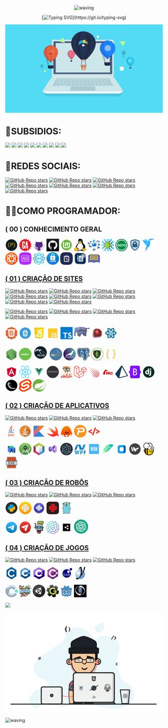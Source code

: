 <div align="center" >
 
![waving](https://capsule-render.vercel.app/api?type=waving&height=90&color=gradient)
 
[![Typing SVG](https://readme-typing-svg.herokuapp.com?font=Mouse+Memoirs&size=65&pause=500&color=0711FF&vCenter=true&width=600&height=70&lines=👋OLÁ+USUÁRIO!;😎EU+SOU+O+VILHALVA!;💻UM+BOM+PROGRAMADOR...;🌝FULL+STACK!)](https://git.io/typing-svg)
</div>

[![MasterHead](./MIDIAS/MIDIA_1.gif)](https://github.com/VILHALVA?tab=repositories&q=+topic:CURSO)

# 👶SUBSIDIOS:
<a href="https://github.com/VILHALVA/CURSO-DE-PORTUGOL" target="_blank"><img src="https://img.shields.io/badge/SE%20FOR%20NOVATO%20CLIQUE%20AQUI-FF00FF?style=for-the-badge&logo=github&logoColor=white" target="_blank"></a>
<a href="https://github.com/VILHALVA?tab=repositories&q=+topic:CURSO" target="_blank"><img src="https://img.shields.io/badge/MEUS%20CURSOS-FF0000?style=for-the-badge&logo=github&logoColor=white" target="_blank"></a>
<a href="https://github.com/VILHALVA?tab=repositories&q=+topic:MINI-CURSO" target="_blank"><img src="https://img.shields.io/badge/MEUS%20MINICURSOS-FF0000?style=for-the-badge&logo=github&logoColor=white" target="_blank"></a>
<a href="https://github.com/VILHALVA?tab=repositories&q=+topic:PROJETO" target="_blank"><img src="https://img.shields.io/badge/MEUS%20PROJETOS-FFF000?style=for-the-badge&logo=github&logoColor=white" target="_blank"></a>
<a href="https://github.com/VILHALVA?tab=repositories&q=+topic:PREMIUM" target="_blank"><img src="https://img.shields.io/badge/PROJETOS%20PREMIUM-FFF000?style=for-the-badge&logo=github&logoColor=white" target="_blank"></a>
<a href="https://github.com/VILHALVA?tab=repositories" target="_blank"><img src="https://img.shields.io/badge/MEUS%20REPOSITÓRIOS-00FF00?style=for-the-badge&logo=github&logoColor=white" target="_blank"></a>
<a href="https://vilhalva.github.io/STYLER/STYLER.html" target="_blank"><img src="https://img.shields.io/badge/MEU%20PRIMEIRO%20SITE-0000FF?style=for-the-badge&logo=google&logoColor=white" target="_blank"></a>
<a href="./HELP/README.md" target="_blank"><img src="https://img.shields.io/badge/NOS%20AJUDE-0000FF?style=for-the-badge&logo=google&logoColor=white" target="_blank"></a>
<a href="./MAIS SOBRE MIM/README.md" target="_blank"><img src="https://img.shields.io/badge/ME%20CONHEÇA%20MAIS-0000FF?style=for-the-badge&logo=google&logoColor=white" target="_blank"></a>
<a href="./FREELANCER/README.md" target="_blank"><img src="https://img.shields.io/badge/SOU%20FREELANCER-FF0000?style=for-the-badge&logo=google&logoColor=white" target="_blank"></a>

# 🌚REDES SOCIAIS:
[![GitHub Repo stars](https://img.shields.io/badge/CODIGOS-CANAL-03A9F4?logo=telegram)](https://t.me/CODIGOCN) 
[![GitHub Repo stars](https://img.shields.io/badge/MEU-CANAL-03A9F4?logo=telegram)](https://t.me/VILHALVA100_CANAL) 
[![GitHub Repo stars](https://img.shields.io/badge/PARCERIA-SUPERCHATS-03A9F4?logo=telegram)](https://t.me/DIVULGACAO2023) <br>
[![GitHub Repo stars](https://img.shields.io/badge/MEU%20PERFIL-GITHUB-03A9F4?logo=github)](https://github.com/VILHALVA)
[![GitHub Repo stars](https://img.shields.io/badge/MEU-CANAL-03A9F4?logo=youtube)](https://www.youtube.com/channel/UCmSPU_gp3NA7a8pb5Iwy3lQ)
[![GitHub Repo stars](https://img.shields.io/badge/MEU-FACEBOOK-03A9F4?logo=facebook)](https://facebook.com/VILHALVA100)
[![GitHub Repo stars](https://img.shields.io/badge/MEU-LINKEDIN-03A9F4?logo=linkedin)](http://www.linkedin.com/in/vilhalva)

# 👨‍💻COMO PROGRAMADOR:
## ( 00 ) CONHECIMENTO GERAL
<a href="https://github.com/VILHALVA/CURSO-DE-PORTUGOL" target="_blank" rel="noreferrer"><img src="FOTOS/PORTUGOL.png" alt="PORTUGOL" width="40" height="40"/></a>
<a href="https://github.com/VILHALVA/CURSO-DE-ASSEMBLY" target="_blank" rel="noreferrer"><img src="FOTOS/ASSEMBLY.png" alt="ASSEMBLY" width="40" height="40"/></a>
<a href="https://github.com/VILHALVA/CURSO-DE-GIT-E-GITHUB-01" target="_blank" rel="noreferrer"><img src="FOTOS/GITHUB_01.png" alt="GITHUB 01" width="40" height="40"/></a>
<a href="https://github.com/VILHALVA/CURSO-DE-GIT-E-GITHUB-02" target="_blank" rel="noreferrer"><img src="FOTOS/GITHUB_02.png" alt="GITHUB 02" width="40" height="40"/></a>
<a href="https://github.com/VILHALVA/CURSO-DE-LINUX-01" target="_blank" rel="noreferrer"><img src="FOTOS/LINUX_01.png" alt="LINUX 01" width="40" height="40"/></a>
<a href="https://github.com/VILHALVA/CURSO-DE-LINUX-02" target="_blank" rel="noreferrer"><img src="FOTOS/LINUX_02.png" alt="LINUX 02" width="40" height="40"/></a>
<a href="https://github.com/VILHALVA/CURSO-DE-REDES-DE-COMPUTADORES" target="_blank" rel="noreferrer"><img src="FOTOS/REDES_DE_COMPUTADORES.png" alt="REDES DE COMPUTADORES" width="40" height="40"/></a>
<a href="https://github.com/VILHALVA/CURSO-DE-HARDWARE" target="_blank" rel="noreferrer"><img src="FOTOS/HARDWARE.png" alt="HARDWARE" width="40" height="40"/></a>
<a href="https://github.com/VILHALVA/CURSO-DE-BASES-NUMERICAS" target="_blank" rel="noreferrer"><img src="FOTOS/BASES_BINARIAS.png" alt="BASES NUMERICAS" width="40" height="40"/></a>
<a href="https://github.com/VILHALVA/CURSO-DE-SEGURANCA-DA-INFORMACAO" target="_blank" rel="noreferrer"><img src="FOTOS/SEGURANCA_DA_INFORMACAO.png" alt="SEGURANÇA DA INFORMAÇÃO" width="40" height="40"/></a>
<a href="https://github.com/VILHALVA/CURSO-DE-FREELANCER" target="_blank" rel="noreferrer"><img src="FOTOS/FREELANCER.png" alt="FREELANCER" width="40" height="40"/></a>
<a href="https://github.com/VILHALVA/CURSO-DE-MARKETING" target="_blank" rel="noreferrer"><img src="FOTOS/MARKETING.png" alt="MARKETING" width="40" height="40"/></a>
<a href="https://github.com/VILHALVA/CURSO-DE-ANUNCIOS" target="_blank" rel="noreferrer"><img src="FOTOS/ANUNCIOS_2.png" alt="ANUNCIOS" width="40" height="40"/></a>
<a href="https://github.com/VILHALVA/CURSO-DE-SEO" target="_blank" rel="noreferrer"><img src="FOTOS/SEO.png" alt="SEO" width="40" height="40"/></a>
<a href="https://github.com/VILHALVA/CURSO-DE-LGPD" target="_blank" rel="noreferrer"><img src="FOTOS/LGPD.png" alt="LGPD" width="40" height="40"/></a>
<a href="https://github.com/VILHALVA/BOTOES-DESABILITADOS" target="_blank" rel="noreferrer"><img src="FOTOS/BOTOES.png" alt="BOTÕES DESABILITADOS" width="40" height="40"/></a>
<a href="https://github.com/VILHALVA/EXPRESSOES-REGULARES" target="_blank" rel="noreferrer"><img src="FOTOS/EXPRESSOES_REGULARES.png" alt="EXPRESSÕES REGULARES" width="40" height="40"/></a>
<a href="https://github.com/VILHALVA/REQUERIMENTOS-VIA-ECHOBOT" target="_blank" rel="noreferrer"><img src="FOTOS/REQUERIMENTOS_VIA_ECHOBOT.png" alt="REQUERIMENTOS VIA ECHOBOT" width="40" height="40"/></a>

## [( 01 ) CRIAÇÃO DE SITES](https://github.com/VILHALVA?tab=repositories&q=+topic:SITE)

[![GitHub Repo stars](https://img.shields.io/badge/FRAMEWORK-FF0000
)](https://github.com/VILHALVA?tab=repositories&q=+topic:FRAMEWORK)
[![GitHub Repo stars](https://img.shields.io/badge/DATABASE-FF0000)](https://github.com/VILHALVA?tab=repositories&q=+topic:DATABASE)
[![GitHub Repo stars](https://img.shields.io/badge/CRUD-FF0000)](https://github.com/VILHALVA?tab=repositories&q=+topic:CRUD)
[![GitHub Repo stars](https://img.shields.io/badge/FORMULARIO-FF0000)](https://github.com/VILHALVA?tab=repositories&q=+topic:FORMULARIO)
[![GitHub Repo stars](https://img.shields.io/badge/PESQUISADOR-FF0000)](https://github.com/VILHALVA?tab=repositories&q=+topic:SEARCH)
[![GitHub Repo stars](https://img.shields.io/badge/API-FF0000)](https://github.com/VILHALVA?tab=repositories&q=+topic:API)
[![GitHub Repo stars](https://img.shields.io/badge/API-FF0000)](https://github.com/VILHALVA?tab=repositories&q=+topic:SQL)
[![GitHub Repo stars](https://img.shields.io/badge/API-FF0000)](https://github.com/VILHALVA?tab=repositories&q=+topic:JSON)

[![GitHub Repo stars](https://img.shields.io/badge/INTERFACE-FF0000)](https://github.com/VILHALVA?tab=repositories&q=+topic:INTERFACE)
[![GitHub Repo stars](https://img.shields.io/badge/MATEMATICA-FF0000)](https://github.com/VILHALVA?tab=repositories&q=+topic:MATEMATICA)
[![GitHub Repo stars](https://img.shields.io/badge/MULTIMIDIA-FF0000)](https://github.com/VILHALVA?tab=repositories&q=+topic:MULTIMIDIA)
[![GitHub Repo stars](https://img.shields.io/badge/CURSO%20EM%20VIDEO-FF0000)](https://github.com/VILHALVA?tab=repositories&q=+topic:CURSO-EM-VIDEO)

<a href="https://github.com/VILHALVA/CURSO-DE-HTML" target="_blank" rel="noreferrer"> <img src="FOTOS/HTML.png" alt="HTML" width="40" height="40"/></a> 
<a href="https://github.com/VILHALVA/CURSO-DE-HTML-E-CSS" target="_blank" rel="noreferrer"><img src="FOTOS/CSS.png" alt="CSS" width="40" height="40"/></a> 
<a href="https://github.com/VILHALVA/CURSO-DE-JAVASCRIPT" target="_blank" rel="noreferrer"> <img src="FOTOS/JAVASCRIPT.png" alt="JAVASCRIPT" width="40" height="40"/></a>
<a href="https://github.com/VILHALVA/CURSO-DE-JAVASCRIPT-POO" target="_blank" rel="noreferrer"> <img src="FOTOS/JAVASCRIPT_POO.png" alt="JAVASCRIPT POO" width="40" height="40"/></a>
<a href="https://github.com/VILHALVA/CURSO-DE-TYPESCRIPT" target="_blank" rel="noreferrer"> <img src="FOTOS/TYPESCRIPT.png" alt="TYPECRIPT" width="40" height="40"/></a>
<a href="https://github.com/VILHALVA/CURSO-DE-PHP" target="_blank" rel="noreferrer"><img src="FOTOS/PHP_2.png" alt="PHP" width="50" height="50"/></a> 
<a href="https://github.com/VILHALVA/CURSO-DE-RUBY" target="_blank" rel="noreferrer"><img src="FOTOS/RUBY.jpg" alt="RUBY" width="40" height="40"/></a>
<a href="https://github.com/VILHALVA/CURSO-DE-WORDPRESS" target="_blank" rel="noreferrer"><img src="FOTOS/WORDPRESS.png" alt="WORDPRESS" width="40" height="40"/></a>

<a href="https://github.com/VILHALVA/CURSO-DE-NODEJS" target="_blank" rel="noreferrer"><img src="FOTOS/NODEJS.png" alt="NODEJS" width="40" height="40"/></a>
<a href="https://github.com/VILHALVA/CURSO-DE-NODEJS-COM-MYSQL" target="_blank" rel="noreferrer"><img src="FOTOS/NODEJS_COM_MYSQL.png" alt="NODEJS" width="40" height="40"/></a>
<a href="https://github.com/VILHALVA/CURSO-DE-MYSQL-COM-PHP" target="_blank" rel="noreferrer"><img src="FOTOS/MYSQL_COM_PHP_2.png" alt="MYSQL COM PHP" width="50" height="50"/></a> 
<a href="https://github.com/VILHALVA/CURSO-DE-MYSQL" target="_blank" rel="noreferrer"><img src="FOTOS/MYSQL.png" alt="MYSQL" width="40" height="40"/></a> 
<a href="https://github.com/VILHALVA/CURSO-DE-MARIADB" target="_blank" rel="noreferrer"><img src="FOTOS/MARIADB.png" alt="MARIADB" width="40" height="40"/></a>
<a href="https://github.com/VILHALVA/CURSO-DE-POSTGRESQL" target="_blank" rel="noreferrer"><img src="FOTOS/POSTGRESQL.png" alt="POSTGRESQL" width="40" height="40"/></a>
<a href="https://github.com/VILHALVA/CURSO-DE-MONGODB" target="_blank" rel="noreferrer"><img src="FOTOS/MONGODB.png" alt="MONGODB" width="40" height="40"/></a>
<a href="https://github.com/VILHALVA/CURSO-DE-JSON" target="_blank" rel="noreferrer"><img src="FOTOS/JSON_2.png" alt="JSON" width="40" height="40"/></a>

<a href="https://github.com/VILHALVA/CURSO-DE-ANGULAR" target="_blank" rel="noreferrer"><img src="FOTOS/ANGULAR.png" alt="ANGULAR" width="40" height="40"/></a>
<a href="https://github.com/VILHALVA/CURSO-DE-REACT" target="_blank" rel="noreferrer"><img src="FOTOS/REACT.png" alt="REACT" width="40" height="40"/></a>
<a href="https://github.com/VILHALVA/CURSO-DE-VUEJS" target="_blank" rel="noreferrer"><img src="FOTOS/VUEJS.png" alt="VUEJS" width="40" height="40"/></a>
<a href="https://github.com/VILHALVA/CURSO-DE-EXPRESSJS" target="_blank" rel="noreferrer"><img src="FOTOS/EXPRESSJS.png" alt="EXPRESSJS" width="40" height="40"/></a>
<a href="https://github.com/VILHALVA/CURSO-DE-EMBERJS" target="_blank" rel="noreferrer"><img src="FOTOS/EMBER.png" alt="EMBERJS" width="40" height="40"/></a>
<a href="https://github.com/VILHALVA/CURSO-DE-LARAVEL" target="_blank" rel="noreferrer"><img src="FOTOS/LARAVEL.png" alt="LARAVEL" width="40" height="40"/></a>
<a href="https://github.com/VILHALVA/CURSO-DE-METEORJS" target="_blank" rel="noreferrer"><img src="FOTOS/METEORJS.png" alt="METEORJS" width="40" height="40"/></a>
<a href="https://github.com/VILHALVA/CURSO-DE-RUBYONRAILS" target="_blank" rel="noreferrer"><img src="FOTOS/RUBY_ON_RAILS.png" alt="RUBYONRAILS" width="40" height="40"/></a>
<a href="https://github.com/VILHALVA/CURSO-DE-PRISMA" target="_blank" rel="noreferrer"><img src="FOTOS/PRISMA.png" alt="PRISMA" width="40" height="40"/></a>
<a href="https://github.com/VILHALVA/CURSO-DE-BOOTSTRAP" target="_blank" rel="noreferrer"><img src="FOTOS/BOOTSTRAP.png" alt="BOOTSTRAP" width="40" height="40"/></a>
<a href="https://github.com/VILHALVA/CURSO-DE-DJANGO" target="_blank" rel="noreferrer"><img src="FOTOS/DJANGO.png" alt="DJANGO" width="40" height="40"/></a>
<a href="https://github.com/VILHALVA/CURSO-DE-FLASK" target="_blank" rel="noreferrer"><img src="FOTOS/FLASK_2.png" alt="FLASK" width="40" height="40"/></a>
<a href="https://github.com/VILHALVA/CURSO-DE-SVELTE" target="_blank" rel="noreferrer"><img src="FOTOS/SVELTE.png" alt="SVELTE" width="40" height="40"/></a>
<a href="https://github.com/VILHALVA/CURSO-DE-SPRING-BOOT" target="_blank" rel="noreferrer"><img src="FOTOS/SPRING_BOOT.png" alt="SPRING BOOT" width="40" height="40"/></a>

## [( 02 ) CRIAÇÃO DE APLICATIVOS](https://github.com/VILHALVA?tab=repositories&q=+topic:APLICATIVO)
[![GitHub Repo stars](https://img.shields.io/badge/ANDROID-00FF00)](https://github.com/VILHALVA?tab=repositories&q=+topic:ANDROID)
[![GitHub Repo stars](https://img.shields.io/badge/WINDOWS-00FF00)](https://github.com/VILHALVA?tab=repositories&q=+topic:WINDOWS)
[![GitHub Repo stars](https://img.shields.io/badge/LINUX-00FF00)](https://github.com/VILHALVA?tab=repositories&q=+topic:LINUX)

<a href="https://github.com/VILHALVA/CURSO-DE-JAVA" target="_blank" rel="noreferrer"><img src="FOTOS/JAVA.png" alt="JAVA" width="40" height="40"/></a> 
<a href="https://github.com/VILHALVA/CURSO-DE-JAVA-POO" target="_blank" rel="noreferrer"><img src="FOTOS/JAVA_POO.png" alt="JAVA POO" width="40" height="40"/></a>
<a href="https://github.com/VILHALVA/CURSO-DE-KOTLIN" target="_blank" rel="noreferrer"> <img src="FOTOS/KOTLIN_2.png" alt="KOTLIN" width="40" height="40"/></a>
<a href="https://github.com/VILHALVA/CURSO-DE-SWIFT" target="_blank" rel="noreferrer"><img src="FOTOS/SWIFT.png" alt="SWIFT" width="40" height="40"/></a>
<a href="https://github.com/VILHALVA/CURSO-DE-RUST" target="_blank" rel="noreferrer"><img src="FOTOS/RUST.png" alt="RUST" width="40" height="40"/></a>
<a href="https://github.com/VILHALVA/CURSO-DE-PASCAL" target="_blank" rel="noreferrer"><img src="FOTOS/PASCAL.png" alt="PASCAL" width="40" height="40"/></a>
<a href="https://github.com/VILHALVA/CURSO-DE-XML" target="_blank" rel="noreferrer"><img src="FOTOS/XML.png" alt="XML" width="40" height="40"/></a> 

<a href="https://github.com/VILHALVA/CURSO-DE-ANDROID-STUDIO-EM-JAVA" target="_blank" rel="noreferrer"><img src="FOTOS/ANDROID_STUDIO.png" alt="ANDROID STUDIO" width="40" height="40"/></a>
<a href="https://github.com/VILHALVA/CURSO-DE-ANDROID-STUDIO-EM-KOTLIN" target="_blank" rel="noreferrer"><img src="FOTOS/ANDROID_STUDIO_KTR.png" alt="ANDROID STUDIO" width="40" height="40"/></a>
<a href="https://github.com/VILHALVA/CURSO-DE-JAVA-SWING" target="_blank" rel="noreferrer"><img src="FOTOS/JAVA_SWING_2.png" alt="JAVA SWING" width="40" height="40"/></a>
<a href="https://github.com/VILHALVA/CURSO-DE-VISUAL-STUDIO-2022" target="_blank" rel="noreferrer"><img src="FOTOS/VISUAL_STUDIO_2022.png" alt="VISUAL STUDIO 2022" width="40" height="40"/></a>
<a href="https://github.com/VILHALVA/CURSO-DE-ELECTRONJS" target="_blank" rel="noreferrer"><img src="FOTOS/ELECTRONJS.png" alt="ELECTRONJS" width="40" height="40"/></a>
<a href="https://github.com/VILHALVA/CURSO-DE-WPF" target="_blank" rel="noreferrer"><img src="FOTOS/WPF.png" alt="WPF" width="40" height="40"/></a>
<a href="https://github.com/VILHALVA/CURSO-DE-WINFORMS" target="_blank" rel="noreferrer"><img src="FOTOS/WINFORMS.png" alt="WINFORMS" width="40" height="40"/></a>
<a href="https://github.com/VILHALVA/CURSO-DE-TKINTER" target="_blank" rel="noreferrer"><img src="FOTOS/TKINTER_2.png" alt="TKINTER" width="40" height="40"/></a>
<a href="https://github.com/VILHALVA/CURSO-DE-CUSTOMTKINTER" target="_blank" rel="noreferrer"><img src="FOTOS/CUSTOMTKINTER.png" alt="CUSTOMTKINTER" width="40" height="40"/></a>
<a href="https://github.com/VILHALVA/CURSO-DE-KIVY" target="_blank" rel="noreferrer"><img src="FOTOS/KIVY.png" alt="KIVY" width="40" height="40"/></a>
<a href="https://github.com/VILHALVA/CURSO-DE-BEEWARE" target="_blank" rel="noreferrer"><img src="FOTOS/BEEWARE.png" alt="BEEWARE" width="40" height="40"/></a>
<a href="https://github.com/VILHALVA/CURSO-DE-EXE" target="_blank" rel="noreferrer"><img src="FOTOS/EXE_2.png" alt="EXE" width="40" height="40"/></a>

## [( 03 ) CRIAÇÃO DE ROBÔS](https://github.com/VILHALVA?tab=repositories&q=+topic:BOT)
[![GitHub Repo stars](https://img.shields.io/badge/TELEGRAM-0000FF)](https://github.com/VILHALVA?tab=repositories&q=+topic:TELEGRAM-BOT)
[![GitHub Repo stars](https://img.shields.io/badge/WHATSAPP-0000FF)](https://github.com/VILHALVA?tab=repositories&q=+topic:WHATSAPP-BOT)
[![GitHub Repo stars](https://img.shields.io/badge/DISCORD-0000FF)](https://github.com/VILHALVA?tab=repositories&q=+topic:DISCORD-BOT)

<a href="https://github.com/VILHALVA/CURSO-DE-PYTHON" target="_blank" rel="noreferrer"><img src="FOTOS/PYTHON.png" alt="PYTHON" width="40" height="40"/></a>
<a href="https://github.com/VILHALVA/CURSO-DE-PYTHON-POO" target="_blank" rel="noreferrer"><img src="FOTOS/PYTHON_POO.png" alt="PYTHON POO" width="40" height="40"/></a>
<a href="https://github.com/VILHALVA/CURSO-DE-LOGICA-COM-PYTHON" target="_blank" rel="noreferrer"><img src="FOTOS/LOGICA_COM_PYTHON.jpg" alt="LOGICA COM PYTHON" width="40" height="40"/></a>
<a href="https://github.com/VILHALVA/MESTRE-DO-PYTHON" target="_blank" rel="noreferrer"><img src="FOTOS/MESTRE_DO_PYTHON.png" alt="MESTRE DO PYTHON" width="40" height="40"/></a>
<a href="https://github.com/VILHALVA/CURSO-DE-GOLANG" target="_blank" rel="noreferrer"><img src="FOTOS/GO.png" alt="GO" width="40" height="40"/></a>

<a href="https://github.com/VILHALVA/CURSO-DE-TELEBOT" target="_blank" rel="noreferrer"><img src="FOTOS/TELEBOT_2.png" alt="TELEBOT" width="40" height="40"/></a>
<a href="https://github.com/VILHALVA/CURSO-DE-TELEGRAM-BOT" target="_blank" rel="noreferrer"><img src="FOTOS/TELEGRAMBOT_3.png" alt="TELEGRAM BOT" width="40" height="40"/></a>
<a href="https://github.com/VILHALVA/CURSO-DE-CHATBOT" target="_blank" rel="noreferrer"><img src="FOTOS/CHATBOT.png" alt="CHATBOT" width="40" height="40"/></a>
<a href="https://github.com/VILHALVA/CURSO-DE-AUTOMACAO" target="_blank" rel="noreferrer"><img src="FOTOS/AUTOMACAO.png" alt="AUTOMACAO" width="40" height="40"/></a>
<a href="https://github.com/VILHALVA/CURSO-DE-BOTPRESS" target="_blank" rel="noreferrer"><img src="FOTOS/BOTPRESS.png" alt="BOTPRESS" width="40" height="40"/></a>
<a href="https://github.com/VILHALVA/CURSO-DE-INTELIGENCIA-ARTIFICIAL" target="_blank" rel="noreferrer"><img src="FOTOS/INTELIGENCIA_ARTIFICIAL.png" alt="IA" width="45" height="45"/></a>

## [( 04 ) CRIAÇÃO DE JOGOS](https://github.com/VILHALVA?tab=repositories&q=+topic:JOGO)
[![GitHub Repo stars](https://img.shields.io/badge/CONSOLE-FFFF00)](https://github.com/VILHALVA?tab=repositories&q=+topic:CONSOLE-GAME)
[![GitHub Repo stars](https://img.shields.io/badge/HTML-FFFF00)](https://github.com/VILHALVA?tab=repositories&q=+topic:HTML-GAME)
[![GitHub Repo stars](https://img.shields.io/badge/ENGINE-FFFF00)](https://github.com/VILHALVA?tab=repositories&q=+topic:ENGINE-GAME)

<a href="https://github.com/VILHALVA/CURSO-DE-C" target="_blank" rel="noreferrer"><img src="FOTOS/C.png" alt="C" width="40" height="40"/></a>
<a href="https://github.com/VILHALVA/CURSO-DE-C-PLUS-PLUS" target="_blank" rel="noreferrer"><img src="FOTOS/C_PLUS_PLUS.png" alt="C++" width="40" height="40"/></a>
<a href="https://github.com/VILHALVA/CURSO-DE-C-SHARP" target="_blank" rel="noreferrer"><img src="FOTOS/C_SHARP.png" alt="C#" width="40" height="40"/></a>
<a href="https://github.com/VILHALVA/CURSO-DE-C-SHARP-POO" target="_blank" rel="noreferrer"><img src="FOTOS/C_SHARP_POO.png" alt="C# POO" width="40" height="40"/></a>
<a href="https://github.com/VILHALVA/CURSO-DE-LUA" target="_blank" rel="noreferrer"><img src="FOTOS/LUA.png" alt="LUA" width="40" height="40"/></a>
<a href="https://github.com/VILHALVA/CURSO-DE-GML" target="_blank" rel="noreferrer"><img src="FOTOS/GML.png" alt="GML" width="40" height="40"/></a>

<a href="https://github.com/VILHALVA/CURSO-DE-CONSTRUCT" target="_blank" rel="noreferrer"><img src="FOTOS/CONSTRUT.png" alt="CONSTRUCT" width="40" height="40"/></a>
<a href="https://github.com/VILHALVA/CURSO-DE-PHASER" target="_blank" rel="noreferrer"><img src="FOTOS/PHASER.png" alt="PHASER" width="40" height="40"/></a>
<a href="https://github.com/VILHALVA/CURSO-DE-UNITY" target="_blank" rel="noreferrer"><img src="FOTOS/UNITY.png" alt="UNITY" width="40" height="40"/></a>
<a href="https://github.com/VILHALVA/CURSO-DE-GAME-MAKER" target="_blank" rel="noreferrer"><img src="FOTOS/GAME_MAKER.png" alt="GAME MAKER" width="40" height="40"/></a> 
<a href="https://github.com/VILHALVA/CURSO-DE-GODOT" target="_blank" rel="noreferrer"><img src="FOTOS/GODOT.png" alt="GODOT" width="40" height="40"/></a> 
<a href="https://github.com/VILHALVA/CURSO-DE-CRYENGINE" target="_blank" rel="noreferrer"><img src="FOTOS/CRYENGINE_2.png" alt="CRYENGINE" width="40" height="40"/></a> <br>

![](https://i.imgur.com/waxVImv.png)

[![MasterHead](./MIDIAS/MIDIA_2.gif)](https://github.com/VILHALVA?tab=repositories&q=+topic:PROJETO)
 
![waving](https://capsule-render.vercel.app/api?type=waving&height=90&color=gradient)

